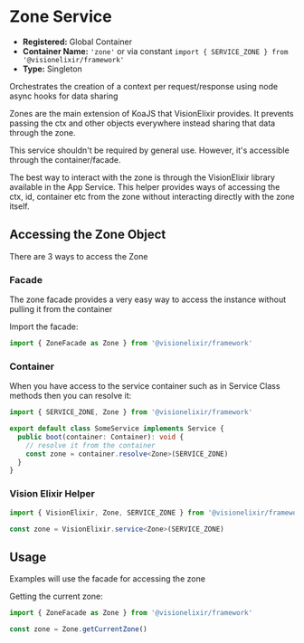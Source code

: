 # Zone Service

- **Registered:** Global Container
- **Container Name:** `'zone'` or via constant `import { SERVICE_ZONE } from '@visionelixir/framework'`
- **Type:** Singleton

Orchestrates the creation of a context per request/response using node async hooks for data sharing

Zones are the main extension of KoaJS that VisionElixir provides. It prevents passing the ctx and other objects everywhere
instead sharing that data through the zone.

This service shouldn't be required by general use. However, it's accessible through the container/facade.

The best way to interact with the zone is through the VisionElixir library available in the App Service. This helper
provides ways of accessing the ctx, id, container etc from the zone without interacting directly with the zone itself.

## Accessing the Zone Object

There are 3 ways to access the Zone

### Facade

The zone facade provides a very easy way to access the instance without pulling it from the container

Import the facade:
```typescript
import { ZoneFacade as Zone } from '@visionelixir/framework'
```

### Container

When you have access to the service container such as in Service Class methods then you can resolve it:

```typescript
import { SERVICE_ZONE, Zone } from '@visionelixir/framework'

export default class SomeService implements Service {
  public boot(container: Container): void {
    // resolve it from the container
    const zone = container.resolve<Zone>(SERVICE_ZONE)
  }
}
```

### Vision Elixir Helper

```typescript
import { VisionElixir, Zone, SERVICE_ZONE } from '@visionelixir/framework'

const zone = VisionElixir.service<Zone>(SERVICE_ZONE)
```

## Usage

Examples will use the facade for accessing the zone

Getting the current zone:

```typescript
import { ZoneFacade as Zone } from '@visionelixir/framework'

const zone = Zone.getCurrentZone()
```
